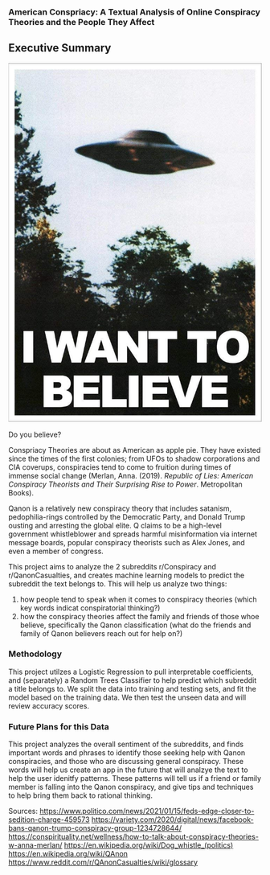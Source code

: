 ### American Conspriacy: A Textual Analysis of Online Conspiracy Theories and the People They Affect

## Executive Summary 

![](images/believe.jpg)


Do you believe?


Conspriacy Theories are about as American as apple pie. They have existed since the times of the first colonies; from UFOs to shadow corporations and CIA coverups, conspiracies tend to come to fruition during times of immense social change (Merlan, Anna. (2019). *Republic of Lies: American Conspiracy Theorists and Their Surprising Rise to Power*. Metropolitan Books).  


Qanon is a relatively new conspiracy theory that includes satanism, pedophilia-rings controlled by the Democratic Party, and Donald Trump ousting  and arresting the global elite. Q claims to be a high-level government whistleblower and spreads harmful misinformation via internet message boards, popular conspiracy theorists such as Alex Jones, and even a member of congress.


This project aims to analyze the 2 subreddits r/Conspiracy and r/QanonCasualties, and creates machine learning models to predict the subreddit the text belongs to. This will help us analyze two things: 
 1) how people tend to speak when it comes to conspiracy theories (which key words indicat conspiratorial thinking?)
 2) how the conspiracy theories affect the family and friends of those whoe believe, specifically the Qanon classification (what do the friends and family of Qanon believers reach     out for help on?)

### Methodology
This project utilzes a Logistic Regression to pull interpretable coefficients, and (separately) a Random Trees Classifier to help predict which subreddit a title belongs to. We split the data into training and testing sets, and fit the model based on the training data. We then test the unseen data and will review accuracy scores. 

### Future Plans for this Data
This project analyzes the overall sentiment of the subreddits, and finds important words and phrases to identify those seeking help with Qanon conspiracies, and those who are discussing general conspiracy. These words will help us create an app in the future that will analzye the text to help the user idenitfy patterns. These patterns will tell us if a friend or family member is falling into the Qanon conspiracy, and give tips and techniques to help bring them back to rational thinking. 





Sources:
 https://www.politico.com/news/2021/01/15/feds-edge-closer-to-sedition-charge-459573
 https://variety.com/2020/digital/news/facebook-bans-qanon-trump-conspiracy-group-1234728644/
 https://conspirituality.net/wellness/how-to-talk-about-conspiracy-theories-w-anna-merlan/
 https://en.wikipedia.org/wiki/Dog_whistle_(politics)
 https://en.wikipedia.org/wiki/QAnon
 https://www.reddit.com/r/QAnonCasualties/wiki/glossary
